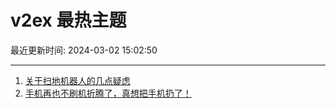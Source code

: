 # v2ex 最热主题

最近更新时间: 2024-03-02 15:02:50

--- 
1. [关于扫地机器人的几点疑虑](https://www.v2ex.com/t/1019971) 
2. [手机再也不刷机折腾了，真想把手机扔了！](https://www.v2ex.com/t/1019996) 
